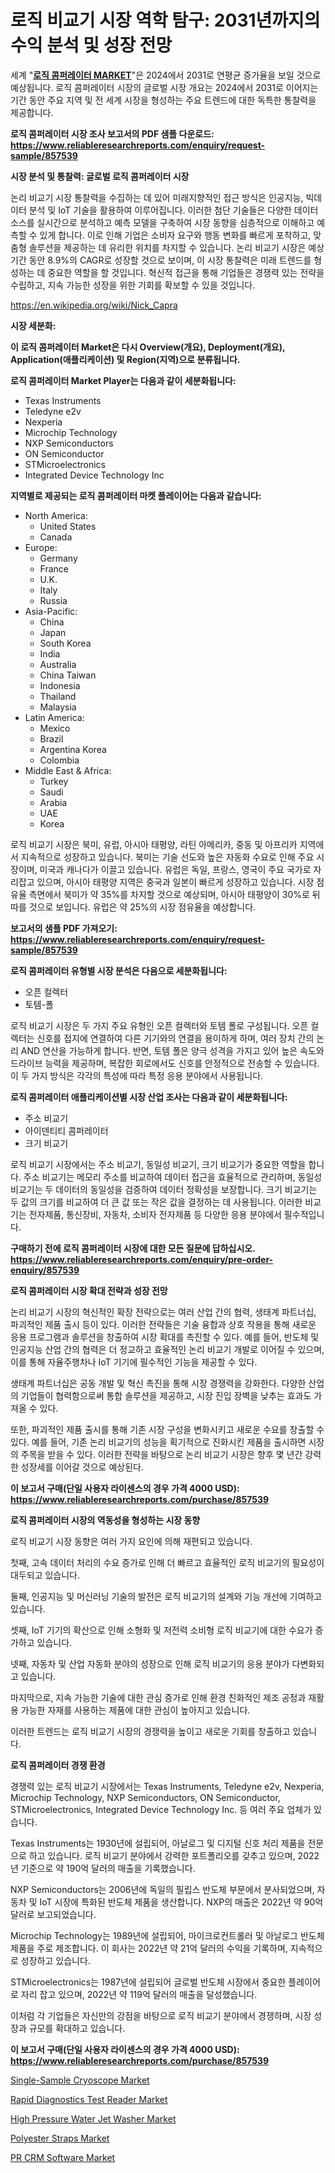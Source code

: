 <p><h1>로직 비교기 시장 역학 탐구: 2031년까지의 수익 분석 및 성장 전망</h1></p><p>세계 "<strong><a href="https://www.reliableresearchreports.com/logic-comparators-r857539?utm_campaign=106&utm_medium=8&utm_source=Github&utm_content=ia&utm_term=31102024&utm_id=logic-comparators">로직 콤퍼레이터 MARKET</a></strong>"은 2024에서 2031로 연평균 증가율을 보일 것으로 예상됩니다. 로직 콤퍼레이터 시장의 글로벌 시장 개요는 2024에서 2031로 이어지는 기간 동안 주요 지역 및 전 세계 시장을 형성하는 주요 트렌드에 대한 독특한 통찰력을 제공합니다.</p>
<p><strong>로직 콤퍼레이터 시장 조사 보고서의 PDF 샘플 다운로드: <a href="https://www.reliableresearchreports.com/enquiry/request-sample/857539?utm_campaign=106&utm_medium=8&utm_source=Github&utm_content=ia&utm_term=31102024&utm_id=logic-comparators">https://www.reliableresearchreports.com/enquiry/request-sample/857539</a></strong></p>
<p><strong>시장 분석 및 통찰력: 글로벌 로직 콤퍼레이터 시장</strong></p>
<p><p>논리 비교기 시장 통찰력을 수집하는 데 있어 미래지향적인 접근 방식은 인공지능, 빅데이터 분석 및 IoT 기술을 활용하여 이루어집니다. 이러한 첨단 기술들은 다양한 데이터 소스를 실시간으로 분석하고 예측 모델을 구축하여 시장 동향을 심층적으로 이해하고 예측할 수 있게 합니다. 이로 인해 기업은 소비자 요구와 행동 변화를 빠르게 포착하고, 맞춤형 솔루션을 제공하는 데 유리한 위치를 차지할 수 있습니다. 논리 비교기 시장은 예상 기간 동안 8.9%의 CAGR로 성장할 것으로 보이며, 이 시장 통찰력은 미래 트렌드를 형성하는 데 중요한 역할을 할 것입니다. 혁신적 접근을 통해 기업들은 경쟁력 있는 전략을 수립하고, 지속 가능한 성장을 위한 기회를 확보할 수 있을 것입니다.</p></p>
<p><a href="%7CAUTHORITHY_DOMAIN_URL%7C?utm_campaign=106&utm_medium=8&utm_source=Github&utm_content=ia&utm_term=31102024&utm_id=logic-comparators">https://en.wikipedia.org/wiki/Nick_Capra</a></p>
<p><strong>시장 세분화:</strong></p>
<p><strong>이 로직 콤퍼레이터 Market은 다시 Overview(개요), Deployment(개요), Application(애플리케이션) 및 Region(지역)으로 분류됩니다.</strong></p>
<p><strong>로직 콤퍼레이터 Market Player는 다음과 같이 세분화됩니다:</strong></p>
<p><ul><li>Texas Instruments</li><li>Teledyne e2v</li><li>Nexperia</li><li>Microchip Technology</li><li>NXP Semiconductors</li><li>ON Semiconductor</li><li>STMicroelectronics</li><li>Integrated Device Technology Inc</li></ul></p>
<p><strong>지역별로 제공되는 로직 콤퍼레이터 마켓 플레이어는 다음과 같습니다:</strong></p>
<p><ul>
    <li>
        North America:
        <ul>
            <li>United States</li>
            <li>Canada</li>
        </ul>
    </li>
    <li>
        Europe:
        <ul>
            <li>Germany</li>
            <li>France</li>
            <li>U.K.</li>
            <li>Italy</li>
            <li>Russia</li>
        </ul>
    </li>
    <li>
        Asia-Pacific:
        <ul>
            <li>China</li>
            <li>Japan</li>
            <li>South Korea</li>
            <li>India</li>
            <li>Australia</li>
            <li>China Taiwan</li>
            <li>Indonesia</li>
            <li>Thailand</li>
            <li>Malaysia</li>
        </ul>
    </li>
    <li>
        Latin America:
        <ul>
            <li>Mexico</li>
            <li>Brazil</li>
            <li>Argentina Korea</li>
            <li>Colombia</li>
        </ul>
    </li>
    <li>
        Middle East & Africa:
        <ul>
            <li>Turkey</li>
            <li>Saudi</li>
            <li>Arabia</li>
            <li>UAE</li>
            <li>Korea</li>
        </ul>
    </li>
    </ul></p>
<p><p>로직 비교기 시장은 북미, 유럽, 아시아 태평양, 라틴 아메리카, 중동 및 아프리카 지역에서 지속적으로 성장하고 있습니다. 북미는 기술 선도와 높은 자동화 수요로 인해 주요 시장이며, 미국과 캐나다가 이끌고 있습니다. 유럽은 독일, 프랑스, 영국이 주요 국가로 자리잡고 있으며, 아시아 태평양 지역은 중국과 일본이 빠르게 성장하고 있습니다. 시장 점유율 측면에서 북미가 약 35%를 차지할 것으로 예상되며, 아시아 태평양이 30%로 뒤따를 것으로 보입니다. 유럽은 약 25%의 시장 점유율을 예상합니다.</p></p>
<p><strong>보고서의 샘플 PDF 가져오기: <a href="https://www.reliableresearchreports.com/enquiry/request-sample/857539?utm_campaign=106&utm_medium=8&utm_source=Github&utm_content=ia&utm_term=31102024&utm_id=logic-comparators">https://www.reliableresearchreports.com/enquiry/request-sample/857539</a></strong></p>
<p><strong>로직 콤퍼레이터 유형별 시장 분석은 다음으로 세분화됩니다:</strong></p>
<p><ul><li>오픈 컬렉터</li><li>토템-폴</li></ul></p>
<p><p>로직 비교기 시장은 두 가지 주요 유형인 오픈 컬렉터와 토템 폴로 구성됩니다. 오픈 컬렉터는 신호를 접지에 연결하여 다른 기기와의 연결을 용이하게 하며, 여러 장치 간의 논리 AND 연산을 가능하게 합니다. 반면, 토템 폴은 양극 성격을 가지고 있어 높은 속도와 드라이브 능력을 제공하며, 복잡한 회로에서도 신호를 안정적으로 전송할 수 있습니다. 이 두 가지 방식은 각각의 특성에 따라 특정 응용 분야에서 사용됩니다.</p></p>
<p><strong>로직 콤퍼레이터 애플리케이션별 시장 산업 조사는 다음과 같이 세분화됩니다:</strong></p>
<p><ul><li>주소 비교기</li><li>아이덴티티 콤퍼레이터</li><li>크기 비교기</li></ul></p>
<p><p>로직 비교기 시장에서는 주소 비교기, 동일성 비교기, 크기 비교기가 중요한 역할을 합니다. 주소 비교기는 메모리 주소를 비교하여 데이터 접근을 효율적으로 관리하며, 동일성 비교기는 두 데이터의 동일성을 검증하여 데이터 정확성을 보장합니다. 크기 비교기는 두 값의 크기를 비교하여 더 큰 값 또는 작은 값을 결정하는 데 사용됩니다. 이러한 비교기는 전자제품, 통신장비, 자동차, 소비자 전자제품 등 다양한 응용 분야에서 필수적입니다.</p></p>
<p><strong>구매하기 전에 로직 콤퍼레이터 시장에 대한 모든 질문에 답하십시오. <a href="https://www.reliableresearchreports.com/enquiry/pre-order-enquiry/857539?utm_campaign=106&utm_medium=8&utm_source=Github&utm_content=ia&utm_term=31102024&utm_id=logic-comparators">https://www.reliableresearchreports.com/enquiry/pre-order-enquiry/857539</a></strong></p>
<p><strong>로직 콤퍼레이터 시장 확대 전략과 성장 전망</strong></p>
<p><p>논리 비교기 시장의 혁신적인 확장 전략으로는 여러 산업 간의 협력, 생태계 파트너십, 파괴적인 제품 출시 등이 있다. 이러한 전략들은 기술 융합과 상호 작용을 통해 새로운 응용 프로그램과 솔루션을 창출하여 시장 확대를 촉진할 수 있다. 예를 들어, 반도체 및 인공지능 산업 간의 협력은 더 정교하고 효율적인 논리 비교기 개발로 이어질 수 있으며, 이를 통해 자율주행차나 IoT 기기에 필수적인 기능을 제공할 수 있다.</p><p>생태계 파트너십은 공동 개발 및 혁신 촉진을 통해 시장 경쟁력을 강화한다. 다양한 산업의 기업들이 협력함으로써 통합 솔루션을 제공하고, 시장 진입 장벽을 낮추는 효과도 가져올 수 있다. </p><p>또한, 파괴적인 제품 출시를 통해 기존 시장 구성을 변화시키고 새로운 수요를 창출할 수 있다. 예를 들어, 기존 논리 비교기의 성능을 획기적으로 진화시킨 제품을 출시하면 시장의 주목을 받을 수 있다. 이러한 전략을 바탕으로 논리 비교기 시장은 향후 몇 년간 강력한 성장세를 이어갈 것으로 예상된다.</p></p>
<p><strong>이 보고서 구매(단일 사용자 라이센스의 경우 가격 4000 USD): <a href="https://www.reliableresearchreports.com/purchase/857539?utm_campaign=106&utm_medium=8&utm_source=Github&utm_content=ia&utm_term=31102024&utm_id=logic-comparators">https://www.reliableresearchreports.com/purchase/857539</a></strong></p>
<p><strong>로직 콤퍼레이터 시장의 역동성을 형성하는 시장 동향</strong></p>
<p><p>로직 비교기 시장 동향은 여러 가지 요인에 의해 재편되고 있습니다. </p><p>첫째, 고속 데이터 처리의 수요 증가로 인해 더 빠르고 효율적인 로직 비교기의 필요성이 대두되고 있습니다. </p><p>둘째, 인공지능 및 머신러닝 기술의 발전은 로직 비교기의 설계와 기능 개선에 기여하고 있습니다. </p><p>셋째, IoT 기기의 확산으로 인해 소형화 및 저전력 소비형 로직 비교기에 대한 수요가 증가하고 있습니다. </p><p>넷째, 자동차 및 산업 자동화 분야의 성장으로 인해 로직 비교기의 응용 분야가 다변화되고 있습니다. </p><p>마지막으로, 지속 가능한 기술에 대한 관심 증가로 인해 환경 친화적인 제조 공정과 재활용 가능한 자재를 사용하는 제품에 대한 관심이 높아지고 있습니다. </p><p>이러한 트렌드는 로직 비교기 시장의 경쟁력을 높이고 새로운 기회를 창출하고 있습니다.</p></p>
<p><strong>로직 콤퍼레이터 경쟁 환경</strong></p>
<p><p>경쟁력 있는 로직 비교기 시장에서는 Texas Instruments, Teledyne e2v, Nexperia, Microchip Technology, NXP Semiconductors, ON Semiconductor, STMicroelectronics, Integrated Device Technology Inc. 등 여러 주요 업체가 있습니다.</p><p>Texas Instruments는 1930년에 설립되어, 아날로그 및 디지털 신호 처리 제품을 전문으로 하고 있습니다. 로직 비교기 분야에서 강력한 포트폴리오를 갖추고 있으며, 2022년 기준으로 약 190억 달러의 매출을 기록했습니다. </p><p>NXP Semiconductors는 2006년에 독일의 필립스 반도체 부문에서 분사되었으며, 자동차 및 IoT 시장에 특화된 반도체 제품을 생산합니다. NXP의 매출은 2022년 약 90억 달러로 보고되었습니다.</p><p>Microchip Technology는 1989년에 설립되어, 마이크로컨트롤러 및 아날로그 반도체 제품을 주로 제조합니다. 이 회사는 2022년 약 21억 달러의 수익을 기록하며, 지속적으로 성장하고 있습니다. </p><p>STMicroelectronics는 1987년에 설립되어 글로벌 반도체 시장에서 중요한 플레이어로 자리 잡고 있으며, 2022년 약 119억 달러의 매출을 달성했습니다. </p><p>이처럼 각 기업들은 자신만의 강점을 바탕으로 로직 비교기 분야에서 경쟁하며, 시장 성장과 규모를 확대하고 있습니다.</p></p>
<p><strong>이 보고서 구매(단일 사용자 라이센스의 경우 가격 4000 USD): <a href="https://www.reliableresearchreports.com/purchase/857539?utm_campaign=106&utm_medium=8&utm_source=Github&utm_content=ia&utm_term=31102024&utm_id=logic-comparators">https://www.reliableresearchreports.com/purchase/857539</a></strong></p>
<p><p><a href="https://issuu.com/reportprime-2/docs/single-sample-cryoscope-market-size_f236d402052391?utm_campaign=106&utm_medium=8&utm_source=Github&utm_content=ia&utm_term=31102024&utm_id=logic-comparators">Single-Sample Cryoscope Market</a></p><p><a href="https://www.linkedin.com/pulse/rapid-diagnostics-test-reader-market-size-type-product-global-industry-3bcrc?utm_campaign=106&utm_medium=8&utm_source=Github&utm_content=ia&utm_term=31102024&utm_id=logic-comparators">Rapid Diagnostics Test Reader Market</a></p><p><a href="https://issuu.com/reportprime-2/docs/high-pressure-water-jet-washer-mark_f630cffbb8330d?utm_campaign=106&utm_medium=8&utm_source=Github&utm_content=ia&utm_term=31102024&utm_id=logic-comparators">High Pressure Water Jet Washer Market</a></p><p><a href="https://github.com/JamesCox407/Market-Research-Report-List-1/blob/main/polyester-straps-market.md?utm_campaign=106&utm_medium=8&utm_source=Github&utm_content=ia&utm_term=31102024&utm_id=logic-comparators">Polyester Straps Market</a></p><p><a href="https://github.com/tacitam515l/Market-Research-Report-List-1/blob/main/pr-crm-software-market.md?utm_campaign=106&utm_medium=8&utm_source=Github&utm_content=ia&utm_term=31102024&utm_id=logic-comparators">PR CRM Software Market</a></p></p>